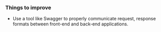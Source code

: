 ### Things to improve
- Use a tool like Swagger to properly communicate request, response formats between front-end and 
back-end applications.